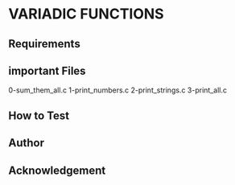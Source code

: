 # VARIADIC FUNCTIONS

## Requirements

## important Files
0-sum_them_all.c
1-print_numbers.c
2-print_strings.c
3-print_all.c

## How to Test

## Author

## Acknowledgement
